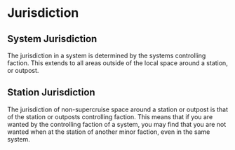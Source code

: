 # Jurisdiction
## System Jurisdiction

The jurisdiction in a system is determined by the systems controlling faction. This extends to all areas outside of the local space around a station, or outpost.

## Station Jurisdiction

The jurisdiction of non-supercruise space around a station or outpost is that of the station or outposts controlling faction. This means that if you are wanted by the controlling faction of a system, you may find that you are not wanted when at the station of another minor faction, even in the same system.